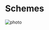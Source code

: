 # Schemes
![photo](https://user-images.githubusercontent.com/83761752/174827204-8c369e19-11f1-4f8e-9d22-50156437f4b6.jpg)
